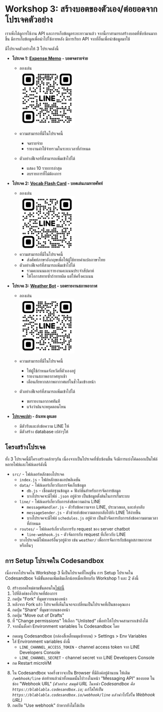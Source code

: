 # Workshop 3: สร้างบอตของตัวเอง/ต่อยอดจากโปรเจคตัวอย่าง

เราเพิ่งได้ดูการใช้งาน API และการเก็บข้อมูลระยะยาวมาแล้ว
จากนี้เราสามารถสร้างบอตที่ซับซ้อนมากขึ้น มีการเก็บข้อมูลเพื่อนำไปใช้ภายหลัง มีการเรียก API จากที่อื่นเพื่อนำข้อมูลมาใช้

มีโปรเจคตัวอย่างให้ 3 โปรเจคดังนี้

- **โปรเจค 1: [Expense Memo](https://codesandbox.io/p/devbox/expense-memo-template-th-5wslx3) - บอตจดรายจ่าย**
  - ลองเล่น  
    [![Expense QR](expense-qr.png)](https://lin.ee/sH5A5pc)
  - ความสามารถที่มีในโปรเจคนี้
    - จดรายจ่าย
    - รายงานค่าใช้จ่ายรวมในระยะเวลาที่กำหนด

  - ตัวอย่างฟีเจอร์ที่สามารถเพิ่มเข้าไปได้
    - แสดง 10 รายการล่าสุด
    - ลบรายการที่ไม่ต้องการ

- **โปรเจค 2: [Vocab Flash Card](https://codesandbox.io/p/devbox/vocab-flashcard-template-th-h73ygf) - บอตเล่นเกมทายศัพท์**
  - ลองเล่น  
    [![Vocab QR](vocab-qr.png)](https://lin.ee/gpYPIIB)
  - ความสามารถที่มีในโปรเจคนี้
    - ส่งศัพท์ภาษาอังกฤษเพื่อให้ผู้ใช้ทายคำแปลภาษาไทย
  - ตัวอย่างฟีเจอร์ที่สามารถเพิ่มเข้าไปได้
    - รวมคะแนนและรายงานคะแนนประจำสัปดาห์
    - ให้โอกาสทายซ้ำถ้าทายผิด แต่ให้ครึ่งคะแนน


- **โปรเจค 3: [Weather Bot](https://codesandbox.io/p/devbox/weather-bot-template-th-pkrgn2) - บอตรายงานสภาพอากาศ**
  - ลองเล่น  
    [![Weather QR](weather-qr.png)](https://lin.ee/sgi4P4T)
  - ความสามารถที่มีในโปรเจคนี้
    - ให้ผู้ใช้กำหนดจังหวัดที่ตัวเองอยู่
    - รายงานสภาพอากาศทุกเช้า
    - เตือนภัยหากสภาพอากาศแย่ในชั่วโมงข้างหน้า

  - ตัวอย่างฟีเจอร์ที่สามารถเพิ่มเข้าไปได้
    - ขอรายงานอากาศทันที
    - แจ้งว่าฝนจะหยุดตอนไหน
   
- **[โปรเจคเปล่า](https://codesandbox.io/p/devbox/empty-template-th-xdhgrq) - ถ้าเทพ ลุยเลย**
  - มีตัวรับและส่งข้อความ LINE ให้
  - มีตัวสร้าง database เปล่าๆให้

## โครงสร้างโปรเจค

ทั้ง 3 โปรเจคนี้มีโครงสร้างคล้ายๆกัน เนื่องจากเป็นโปรเจคที่ซับซ้อนขึ้น จึงมีการแบ่งโค้ดออกเป็นไฟล์หลายไฟล์และโฟล์เดอร์ดังนี้

- `src/` - โฟล์เดอร์หลักของโปรเจค
  - `index.js` - ไฟล์หลักของแอปพลิเคชัน
  - `data/` - โฟล์เดอร์เกี่ยวกับการจัดเก็บข้อมูล
    - `db.js` - เชื่อมต่อฐานข้อมูล + ฟังก์ชันสำหรับการจัดการข้อมูล
    - บางโปรเจคจะมีไฟล์ `.json` อยู่ด้วย เป็นข้อมูลตั้งต้นในการเริ่มระบบ
  - `line/` - โฟล์เดอร์เกี่ยวกับการส่งข้อความผ่าน LINE
    - `messageHandler.js` - ตัวรับข้อความจาก LINE, ประมวลผล, และส่งกลับ
    - `messageSender.js` - ตัวช่วยส่งข้อความตอบกลับไปยัง LINE ให้ง่ายขึ้น
    - บางโปรเจคจะมีไฟล์ `schedules.js` อยู่ด้วย เป็นตัวจัดการกับการส่งข้อความตามเวลาที่กำหนด
  - `routes/` - โฟล์เดอร์เกี่ยวกับการรับ request ของ server chatbot
    - `line-webhook.js` - ตัวจัดการกับ request ที่เกี่ยวกับ LINE
  - บางโปรเจคมีโฟลเดอร์อื่นๆอยู่ด้วย เช่น `weather/` เพื่อการจัดการกับข้อมูลสภาพอากาศ หรืออื่นๆ

## การ Setup โปรเจคใน Codesandbox

เนื่องจากโปรเจคใน Workshop 3 นี้เป็นโปรเจคที่ใหญ่ขึ้น การ Setup โปรเจคใน Codesandbox จึงมีขั้นตอนเพิ่มเติมเล็กน้อยเมื่อเทียบกับ Workshop 1 และ 2 ดังนี้

0. สร้างบอตใหม่ตามขั้นตอนใน[ไฟล์นี้](0_Create_LINE_bot.md)
1. ไปที่ลิงค์ของโปรเจคที่ต้องการ
2. กดปุ่ม "Fork" ที่มุมขวาบนของหน้า
3. หลังจาก Fork แล้ว โปรเจคที่เห็นในจอจะเปลี่ยนเป็นโปรเจคที่เป็นของคุณเอง 
4. กดปุ่ม "Share" ที่มุมขวาบนของหน้า
5. กดปุ่ม "Move out of Drafts"
6. ที่ "Change permissions" ให้เลือก "Unlisted" เพื่อทำให้โปรเจคสามารถเข้าถึงได้
7. จากนั้นตั้งค่า Environment variables ใน Codesandbox โดย
  - กดเมนู Codesandbox (กล่องสี่เหลี่ยมมุมซ้ายบน) > Settings > Env Variables
  - ใส่ Environment variables ดังนี้
    - `LINE_CHANNEL_ACCESS_TOKEN` - channel access token จาก LINE Developers Console
    - `LINE_CHANNEL_SECRET` - channel secret จาก LINE Developers Console
  - กด Restart microVM
8. ใน Codesandbox จอครึ่งขวาจะเป็น Browser ที่มีลิงค์อยู่ด้านบน ให้เติม `/webhook/line` ต่อท้ายแล้วนำทั้งหมดนั้นไปวางในหน้า "Messaging API" ของบอต ในช่อง "Webhook URL" _(ตัวอย่าง: สมมุติ URL ในหน้า Codesandbox คือ `https://blablabla.codesandbox.io`; แก้ไขให้เป็น `https://blablabla.codesandbox.io/webhook/line` แล้วนำไปใส่ใน Webhook URL)_
9. กดเปิด "Use webhook" ถ้าหากยังไม่ได้เปิด
